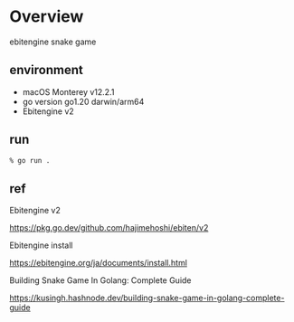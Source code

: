 # Overview

ebitengine snake game

## environment

- macOS Monterey v12.2.1
- go version go1.20 darwin/arm64
- Ebitengine v2

## run

```bash
% go run .
```

## ref

Ebitengine v2

https://pkg.go.dev/github.com/hajimehoshi/ebiten/v2

Ebitengine install

https://ebitengine.org/ja/documents/install.html

Building Snake Game In Golang: Complete Guide

https://kusingh.hashnode.dev/building-snake-game-in-golang-complete-guide